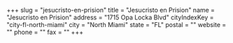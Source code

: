 +++
slug = "jesucristo-en-prision"
title = "Jesucristo en Prision"
name = "Jesucristo en Prision"
address = "1715 Opa Locka Blvd"
cityIndexKey = "city-fl-north-miami"
city = "North Miami"
state = "FL"
postal = ""
website = ""
phone = ""
fax = ""
+++
